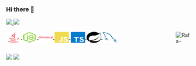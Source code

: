 ### Hi there 👋

 <div>
  <a href="https://github.com/lucassantoss1701">
  <img height="180em" src="https://github-readme-stats.vercel.app/api?username=lucassantoss1701&show_icons=true&theme=dracula&include_all_commits=true&count_private=true"/>
  <img height="180em" src="https://github-readme-stats.vercel.app/api/top-langs/?username=lucassantoss1701&layout=compact&langs_count=16&theme=dracula"/>
<div>
<div style="display: inline_block"><br>
  <img align="center" alt="Lucas-Java" height="30" width="40" src="https://raw.githubusercontent.com/devicons/devicon/master/icons/java/java-plain.svg">
  <img align="center" alt="Lucas-Java" height="30" width="40" src="https://raw.githubusercontent.com/devicons/devicon/master/icons/nodejs/nodejs-plain.svg">
  <img align="center" alt="Lucas-Java" height="30" width="40" src="https://raw.githubusercontent.com/devicons/devicon/master/icons/oracle/oracle-original.svg">
  <img align="center" alt="Lucas-Java" height="30" width="40" src="https://raw.githubusercontent.com/devicons/devicon/master/icons/javascript/javascript-plain.svg">
  <img align="center" alt="Lucas-Java" height="30" width="40" src="https://raw.githubusercontent.com/devicons/devicon/master/icons/typescript/typescript-plain.svg">
  <img align="center" alt="Lucas-Java" height="30" width="40" src="https://raw.githubusercontent.com/devicons/devicon/master/icons/spring/spring-plain.svg">
  <img align="center" alt="Lucas-Java" height="30" width="40" src="https://raw.githubusercontent.com/devicons/devicon/master/icons/mysql/mysql-plain.svg">
  <img  height="30" width="40" align="right" alt="Rafa-yoda" src="https://anatomia-papel-e-caneta.com/wp-content/uploads/2019/06/programador.gif">
</div>
 
 ##
 
 <a href = "mailto: lucassantoss1701@gmail.com"><img src="https://img.shields.io/badge/-Gmail-%23333?style=for-the-badge&logo=gmail&logoColor=white" target="_blank"></a>
  <a href="https://www.linkedin.com/in/lucas-santos-a27818170" target="_blank"><img src="https://img.shields.io/badge/-LinkedIn-%230077B5?style=for-the-badge&logo=linkedin&logoColor=white" target="_blank"></a> 
 
  
